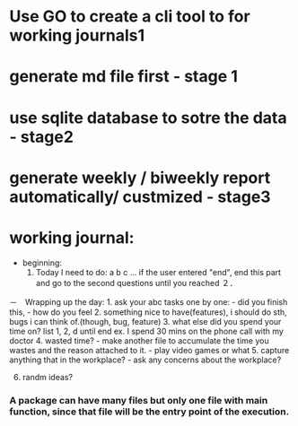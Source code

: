 # Use GO to create a cli tool to for working journals1

# generate md file first - stage 1
# use sqlite database to sotre the data - stage2
# generate weekly / biweekly report automatically/ custmized - stage3

# working journal:
- beginning:
    1. Today I need to do: a b c ...
        if the user entered "end", end this part and go to the second questions
        until you reached 
    ２．　






－　Wrapping up the day:
    1. ask your abc tasks one by one: 
        - did you finish this, 
        - how do you feel
    2. something nice to have(features), i should do sth, bugs i can think of.(though, bug, feature)
    3. what else did you spend your time on? list 1, 2, d until end
        ex. I spend 30 mins on the phone call with my doctor
    4. wasted time? - make another file to accumulate the time you wastes and the reason attached to it. - play video games or what 
    5. capture anything that in the workplace?
        - ask any concerns about the workplace?
    
6. randm ideas?

###  A package can have many files but only one file with main function, since that file will be the entry point of the execution.
